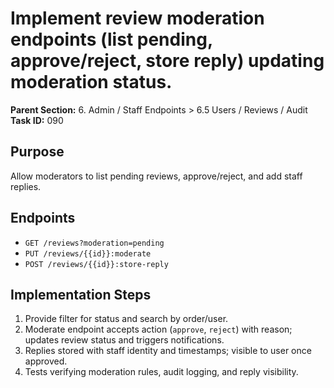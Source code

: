 # Implement review moderation endpoints (list pending, approve/reject, store reply) updating moderation status.

**Parent Section:** 6. Admin / Staff Endpoints > 6.5 Users / Reviews / Audit
**Task ID:** 090

## Purpose
Allow moderators to list pending reviews, approve/reject, and add staff replies.

## Endpoints
- `GET /reviews?moderation=pending`
- `PUT /reviews/{{id}}:moderate`
- `POST /reviews/{{id}}:store-reply`

## Implementation Steps
1. Provide filter for status and search by order/user.
2. Moderate endpoint accepts action (`approve`, `reject`) with reason; updates review status and triggers notifications.
3. Replies stored with staff identity and timestamps; visible to user once approved.
4. Tests verifying moderation rules, audit logging, and reply visibility.
